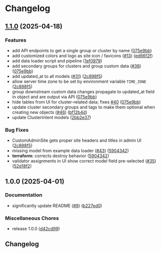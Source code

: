 # Changelog

## [1.1.0](https://github.com/GDC-ConsumerEdge/parameter-store/compare/v1.0.0...v1.1.0) (2025-04-18)


### Features

* add API endpoints to get a single group or cluster by name ([075e9bb](https://github.com/GDC-ConsumerEdge/parameter-store/commit/075e9bbef02607c7bc7d92a0e763c869c2272a29))
* add customized colors and logo as site icon / favicons ([#13](https://github.com/GDC-ConsumerEdge/parameter-store/issues/13)) ([ed66f2f](https://github.com/GDC-ConsumerEdge/parameter-store/commit/ed66f2ff00c8a4eb5091815f4702aa23899ffb22))
* add data loader script and pipeline ([1ef0979](https://github.com/GDC-ConsumerEdge/parameter-store/commit/1ef0979d341fd5d4278ef1f1828c438d5ac1a4a0))
* add secondary groups for clusters and group custom data ([#36](https://github.com/GDC-ConsumerEdge/parameter-store/issues/36)) ([075e9bb](https://github.com/GDC-ConsumerEdge/parameter-store/commit/075e9bbef02607c7bc7d92a0e763c869c2272a29))
* add updated_at to all models ([#31](https://github.com/GDC-ConsumerEdge/parameter-store/issues/31)) ([2c898f5](https://github.com/GDC-ConsumerEdge/parameter-store/commit/2c898f5d70c295cdb2d2b4e91ab299e7382515de))
* allow server time zone to be set by environment variable `TIME_ZONE` ([2c898f5](https://github.com/GDC-ConsumerEdge/parameter-store/commit/2c898f5d70c295cdb2d2b4e91ab299e7382515de))
* group downstream custom data changes propagate to updated_at field in object and are output via API ([075e9bb](https://github.com/GDC-ConsumerEdge/parameter-store/commit/075e9bbef02607c7bc7d92a0e763c869c2272a29))
* hide tables from UI for cluster-related data; fixes [#40](https://github.com/GDC-ConsumerEdge/parameter-store/issues/40) ([075e9bb](https://github.com/GDC-ConsumerEdge/parameter-store/commit/075e9bbef02607c7bc7d92a0e763c869c2272a29))
* update cluster secondary groups and tags to make them optional when creating new objects ([#46](https://github.com/GDC-ConsumerEdge/parameter-store/issues/46)) ([bf12b4d](https://github.com/GDC-ConsumerEdge/parameter-store/commit/bf12b4d6b76ad57505025166216c5bbaace7d79c))
* update ClusterIntent models ([2bb2e37](https://github.com/GDC-ConsumerEdge/parameter-store/commit/2bb2e3771bcbc7522e981b8b607f01443e129705))


### Bug Fixes

* CustomAdminSite gets proper site headers and titles in admin UI ([2c898f5](https://github.com/GDC-ConsumerEdge/parameter-store/commit/2c898f5d70c295cdb2d2b4e91ab299e7382515de))
* missing model from example data loader ([#43](https://github.com/GDC-ConsumerEdge/parameter-store/issues/43)) ([5904342](https://github.com/GDC-ConsumerEdge/parameter-store/commit/590434233f3ce6db27817a048f5e7d04b48feef5))
* **terraform:** corrects destroy behavior ([5904342](https://github.com/GDC-ConsumerEdge/parameter-store/commit/590434233f3ce6db27817a048f5e7d04b48feef5))
* validator assignments in UI show correct model field pre-selected ([#35](https://github.com/GDC-ConsumerEdge/parameter-store/issues/35)) ([52d18f2](https://github.com/GDC-ConsumerEdge/parameter-store/commit/52d18f215b44782ca41b995bde78948b2ad82f80))

## 1.0.0 (2025-04-01)


### Documentation

* significantly update README ([#9](https://github.com/GDC-ConsumerEdge/parameter-store/issues/9)) ([b227ed0](https://github.com/GDC-ConsumerEdge/parameter-store/commit/b227ed04ba262edafcd572ee707dc900ff27cee3))


### Miscellaneous Chores

* release 1.0.0 ([d42cd99](https://github.com/GDC-ConsumerEdge/parameter-store/commit/d42cd9987e559c987665b650ab30b1f9b5dce4e7))

## Changelog
